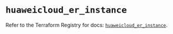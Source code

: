 # `huaweicloud_er_instance`

Refer to the Terraform Registry for docs: [`huaweicloud_er_instance`](https://registry.terraform.io/providers/huaweicloud/huaweicloud/1.71.1/docs/resources/er_instance).
